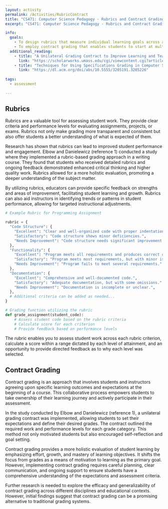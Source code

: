 ```yaml
---
layout: activity
permalink: /Activities/RubricContract
title: "CS471: Computer Science Pedagogy - Rubrics and Contract Grading"
excerpt: "CS471: Computer Science Pedagogy - Rubrics and Contract Grading"

info:
  goals: 
    - To design rubrics that measure individual learning goals across a spectrum
    - To employ contract grading that enables students to start at multiple entry points for growth
  additional_reading:
    - title: "A Unilateral Grading Contract to Improve Learning and Teaching"
      link: "https://scholarworks.umass.edu/cgi/viewcontent.cgi?article=1002&context=eng_faculty_pubs"
    - title: "Techniques for Using Specifications Grading in Computer Science"
      link: "https://dl.acm.org/doi/abs/10.5555/3205191.3205226"
      
tags:
  - assessment
  
---
```


## Rubrics
Rubrics are a valuable tool for assessing student work. They provide clear criteria and performance levels for evaluating assignments, projects, or exams. Rubrics not only make grading more transparent and consistent but also offer students a better understanding of what is expected of them. 

Research has shown that rubrics can lead to improved student performance and engagement. Elbow and Danielewicz (reference 1) conducted a study where they implemented a rubric-based grading approach in a writing course. They found that students who received detailed rubrics and ongoing feedback demonstrated enhanced critical thinking and higher quality work. Rubrics allowed for a more holistic evaluation, promoting a deeper understanding of the subject matter.

By utilizing rubrics, educators can provide specific feedback on strengths and areas of improvement, facilitating student learning and growth. Rubrics can also aid instructors in identifying trends or patterns in student performance, allowing for targeted instructional adjustments.

```python
# Example Rubric for Programming Assignment

rubric = {
  "Code Structure": {
    "Excellent": "Clear and well-organized code with proper indentation.",
    "Satisfactory": "Code structure shows minor deficiencies.",
    "Needs Improvement": "Code structure needs significant improvement.",
  },
  "Functionality": {
    "Excellent": "Program meets all requirements and produces correct output.",
    "Satisfactory": "Program meets most requirements, but with minor issues.",
    "Needs Improvement": "Program fails to meet several requirements.",
  },
  "Documentation": {
    "Excellent": "Comprehensive and well-documented code.",
    "Satisfactory": "Adequate documentation, but with some omissions.",
    "Needs Improvement": "Documentation is incomplete or unclear.",
  },
  # Additional criteria can be added as needed...
}

# Grading function utilizing the rubric
def grade_assignment(student_code):
    # Assess student code based on the rubric criteria
    # Calculate score for each criterion
    # Provide feedback based on performance levels
```

The rubric enables you to assess student work across each rubric criterion, calculate a score within a range dictated by each level of attainment, and an opportunity to provide directed feedback as to why each level was selected.

## Contract Grading
Contract grading is an approach that involves students and instructors agreeing upon specific learning outcomes and expectations at the beginning of a course. This collaborative process empowers students to take ownership of their learning journey and actively participate in their assessment.

In the study conducted by Elbow and Danielewicz (reference 1), a unilateral grading contract was implemented, allowing students to set their expectations and define their desired grades. The contract outlined the required work and performance levels for each grade category. This method not only motivated students but also encouraged self-reflection and goal setting.

Contract grading provides a more holistic evaluation of student learning by emphasizing effort, growth, and mastery of learning objectives. It shifts the focus from grades as a means of motivation to learning as the primary goal. However, implementing contract grading requires careful planning, clear communication, and ongoing support to ensure students have a comprehensive understanding of the expectations and assessment criteria.

Further research is needed to explore the efficacy and generalizability of contract grading across different disciplines and educational contexts. However, initial findings suggest that contract grading can be a promising alternative to traditional grading systems.
